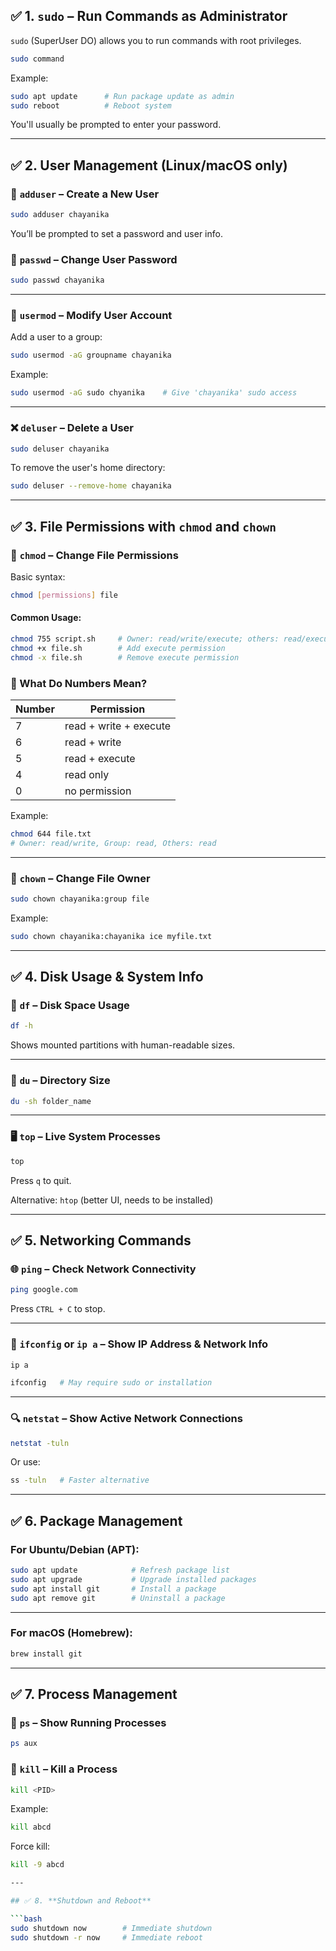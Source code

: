 ## ✅ 1. **`sudo` – Run Commands as Administrator**

`sudo` (SuperUser DO) allows you to run commands with root privileges.

```bash
sudo command
```

Example:

```bash
sudo apt update      # Run package update as admin
sudo reboot          # Reboot system
```

You'll usually be prompted to enter your password.

---

## ✅ 2. **User Management (Linux/macOS only)**

### 👤 `adduser` – Create a New User

```bash
sudo adduser chayanika
```

You’ll be prompted to set a password and user info.

### 🔑 `passwd` – Change User Password

```bash
sudo passwd chayanika
```

---

### 👥 `usermod` – Modify User Account

Add a user to a group:

```bash
sudo usermod -aG groupname chayanika
```

Example:

```bash
sudo usermod -aG sudo chyanika    # Give 'chayanika' sudo access
```

---

### ❌ `deluser` – Delete a User

```bash
sudo deluser chayanika
```

To remove the user's home directory:

```bash
sudo deluser --remove-home chayanika
```

---

## ✅ 3. **File Permissions with `chmod` and `chown`**

### 🔐 `chmod` – Change File Permissions

Basic syntax:

```bash
chmod [permissions] file
```

#### Common Usage:

```bash
chmod 755 script.sh     # Owner: read/write/execute; others: read/execute
chmod +x file.sh        # Add execute permission
chmod -x file.sh        # Remove execute permission
```

### 🔢 What Do Numbers Mean?

| Number | Permission             |
| ------ | ---------------------- |
| 7      | read + write + execute |
| 6      | read + write           |
| 5      | read + execute         |
| 4      | read only              |
| 0      | no permission          |

Example:

```bash
chmod 644 file.txt
# Owner: read/write, Group: read, Others: read
```

---

### 👑 `chown` – Change File Owner

```bash
sudo chown chayanika:group file
```

Example:

```bash
sudo chown chayanika:chayanika ice myfile.txt
```

---

## ✅ 4. **Disk Usage & System Info**

### 💽 `df` – Disk Space Usage

```bash
df -h
```

Shows mounted partitions with human-readable sizes.

---

### 📁 `du` – Directory Size

```bash
du -sh folder_name
```

---

### 🖥️ `top` – Live System Processes

```bash
top
```

Press `q` to quit.

Alternative: `htop` (better UI, needs to be installed)

---

## ✅ 5. **Networking Commands**

### 🌐 `ping` – Check Network Connectivity

```bash
ping google.com
```

Press `CTRL + C` to stop.

---

### 📶 `ifconfig` or `ip a` – Show IP Address & Network Info

```bash
ip a
```

```bash
ifconfig   # May require sudo or installation
```

---

### 🔍 `netstat` – Show Active Network Connections

```bash
netstat -tuln
```

Or use:

```bash
ss -tuln   # Faster alternative
```

---

## ✅ 6. **Package Management**

### For **Ubuntu/Debian (APT)**:

```bash
sudo apt update            # Refresh package list
sudo apt upgrade           # Upgrade installed packages
sudo apt install git       # Install a package
sudo apt remove git        # Uninstall a package
```

---

### For **macOS (Homebrew)**:

```bash
brew install git
```

---

## ✅ 7. **Process Management**

### 🔎 `ps` – Show Running Processes

```bash
ps aux
```

### 🔫 `kill` – Kill a Process

```bash
kill <PID>
```

Example:

```bash
kill abcd
```

Force kill:

```bash
kill -9 abcd

---

## ✅ 8. **Shutdown and Reboot**

```bash
sudo shutdown now        # Immediate shutdown
sudo shutdown -r now     # Immediate reboot
```

